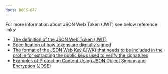 ```yaml
---
docs: DOCS-647
---
```


For more information about JSON Web Token (JWT) see below reference links:

- [The definition of the JSON Web Token (JWT)](https://datatracker.ietf.org/doc/html/rfc7519)
- [Specification of how tokens are digitally signed](https://datatracker.ietf.org/doc/html/rfc7515)
- [The format of the JSON Web Key (JWK) that needs to be included in the profile for extracting the public keys used to verify the signatures](https://datatracker.ietf.org/doc/html/rfc7515)
- [Examples of Protecting Content Using JSON Object Signing and Encryption (JOSE)](https://datatracker.ietf.org/doc/html/rfc7520)